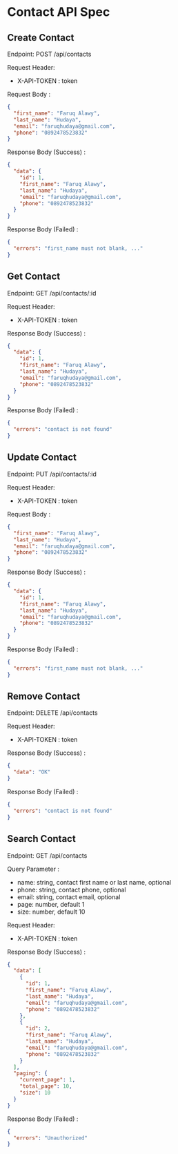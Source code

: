 # Contact API Spec

## Create Contact

Endpoint: POST /api/contacts

Request Header:

- X-API-TOKEN : token

Request Body :

```json
{
  "first_name": "Faruq Alawy",
  "last_name": "Hudaya",
  "email": "faruqhudaya@gmail.com",
  "phone": "0892478523832"
}
```

Response Body (Success) :

```json
{
  "data": {
    "id": 1,
    "first_name": "Faruq Alawy",
    "last_name": "Hudaya",
    "email": "faruqhudaya@gmail.com",
    "phone": "0892478523832"
  }
}
```

Response Body (Failed) :

```json
{
  "errors": "first_name must not blank, ..."
}
```

## Get Contact

Endpoint: GET /api/contacts/:id

Request Header:

- X-API-TOKEN : token

Response Body (Success) :

```json
{
  "data": {
    "id": 1,
    "first_name": "Faruq Alawy",
    "last_name": "Hudaya",
    "email": "faruqhudaya@gmail.com",
    "phone": "0892478523832"
  }
}
```

Response Body (Failed) :

```json
{
  "errors": "contact is not found"
}
```

## Update Contact

Endpoint: PUT /api/contacts/:id

Request Header:

- X-API-TOKEN : token

Request Body :

```json
{
  "first_name": "Faruq Alawy",
  "last_name": "Hudaya",
  "email": "faruqhudaya@gmail.com",
  "phone": "0892478523832"
}
```

Response Body (Success) :

```json
{
  "data": {
    "id": 1,
    "first_name": "Faruq Alawy",
    "last_name": "Hudaya",
    "email": "faruqhudaya@gmail.com",
    "phone": "0892478523832"
  }
}
```

Response Body (Failed) :

```json
{
  "errors": "first_name must not blank, ..."
}
```

## Remove Contact

Endpoint: DELETE /api/contacts

Request Header:

- X-API-TOKEN : token

Response Body (Success) :

```json
{
  "data": "OK"
}
```

Response Body (Failed) :

```json
{
  "errors": "contact is not found"
}
```

## Search Contact

Endpoint: GET /api/contacts

Query Parameter :

- name: string, contact first name or last name, optional
- phone: string, contact phone, optional
- email: string, contact email, optional
- page: number, default 1
- size: number, default 10

Request Header:

- X-API-TOKEN : token

Response Body (Success) :

```json
{
  "data": [
    {
      "id": 1,
      "first_name": "Faruq Alawy",
      "last_name": "Hudaya",
      "email": "faruqhudaya@gmail.com",
      "phone": "0892478523832"
    },
    {
      "id": 2,
      "first_name": "Faruq Alawy",
      "last_name": "Hudaya",
      "email": "faruqhudaya@gmail.com",
      "phone": "0892478523832"
    }
  ],
  "paging": {
    "current_page": 1,
    "total_page": 10,
    "size": 10
  }
}
```

Response Body (Failed) :

```json
{
  "errors": "Unauthorized"
}
```

